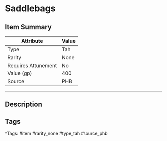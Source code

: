 # Saddlebags

## Item Summary

| Attribute            | Value                        |
|----------------------|------------------------------|
| Type                 | Tah |
| Rarity               | None             |
| Requires Attunement  | No                |
| Value (gp)           | 400    |
| Source               | PHB |

---

## Description



## Tags

^Tags: #item #rarity_none #type_tah #source_phb